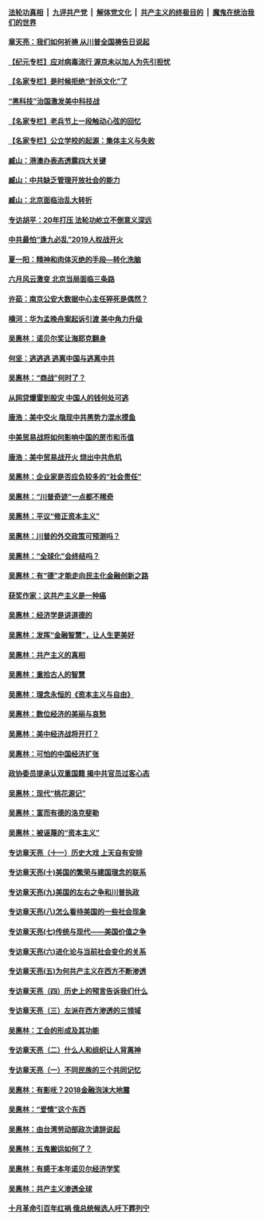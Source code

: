 ####  [法轮功真相](../../../../basic/blob/master/README.md?t=07031831) &nbsp;|&nbsp; [九评共产党](../../../../9ping.md/blob/master/README.md?t=07031831) &nbsp;|&nbsp; [解体党文化](../../../../jtdwh.md/blob/master/README.md?t=07031831)  &nbsp;|&nbsp; [共产主义的终极目的](../../../../gczydzjmd.md/blob/master/README.md?t=07031831) &nbsp;|&nbsp; [魔鬼在统治我们的世界](../../../../mgztzwmdsj.md/blob/master/README.md?t=07031831) 

#### [章天亮：我们如何祈祷 从川普全国祷告日说起](../pages/nsc423/n11944627.md?t=07031831) 

#### [【纪元专栏】应对病毒流行 渥京未以加人为先引担忧](../pages/nsc423/n11875714.md?t=07031831) 

#### [【名家专栏】是时候拒绝“封杀文化”了](../pages/nsc423/n11814093.md?t=07031831) 

#### [“黑科技”治国激发美中科技战](../pages/nsc423/n11638056.md?t=07031831) 

#### [【名家专栏】老兵节上一段触动心弦的回忆](../pages/nsc423/n11646016.md?t=07031831) 

#### [【名家专栏】公立学校的起源：集体主义与失败](../pages/nsc423/n11601833.md?t=07031831) 

#### [臧山：港澳办表态透露四大关键](../pages/nsc423/n11421628.md?t=07031831) 

#### [臧山：中共缺乏管理开放社会的能力](../pages/nsc423/n11407457.md?t=07031831) 

#### [臧山：北京面临治乱大转折](../pages/nsc423/n11406895.md?t=07031831) 

#### [专访胡平：20年打压 法轮功屹立不倒意义深远](../pages/nsc423/n11398800.md?t=07031831) 

#### [中共最怕“逢九必乱”2019人权战开火](../pages/nsc423/n11385248.md?t=07031831) 

#### [夏一阳：精神和肉体灭绝的手段—转化洗脑](../pages/nsc423/n11368250.md?t=07031831) 

#### [六月风云激变 北京当局面临三条路](../pages/nsc423/n11313668.md?t=07031831) 

#### [许茹：南京公安大数据中心主任猝死是偶然？](../pages/nsc423/n11064744.md?t=07031831) 

#### [横河：华为孟晚舟案起诉引渡 美中角力升级](../pages/nsc423/n11027230.md?t=07031831) 

#### [吴惠林：诺贝尔奖让海耶克翻身](../pages/nsc423/n10890049.md?t=07031831) 

#### [何坚：逃逃逃 逃离中国与逃离中共](../pages/nsc423/n10592891.md?t=07031831) 

#### [吴惠林：“商战”何时了？](../pages/nsc423/n10573558.md?t=07031831) 

#### [从网贷爆雷到股灾 中国人的钱何处可逃](../pages/nsc423/n10572800.md?t=07031831) 

#### [唐浩：美中交火 隐现中共黑势力混水摸鱼](../pages/nsc423/n10544040.md?t=07031831) 

#### [中美贸易战将如何影响中国的房市和币值](../pages/nsc423/n10543697.md?t=07031831) 

#### [唐浩：美中贸易战开火 烧出中共危机](../pages/nsc423/n10540126.md?t=07031831) 

#### [吴惠林：企业家是否应负较多的“社会责任”](../pages/nsc423/n10535022.md?t=07031831) 

#### [吴惠林：“川普奇迹”一点都不稀奇](../pages/nsc423/n10512808.md?t=07031831) 

#### [吴惠林：平议“修正资本主义”](../pages/nsc423/n10495724.md?t=07031831) 

#### [吴惠林：川普的外交政策可预测吗？](../pages/nsc423/n10462387.md?t=07031831) 

#### [吴惠林：“全球化”会终结吗？](../pages/nsc423/n10452838.md?t=07031831) 

#### [吴惠林：有“德”才能走向民主化金融创新之路](../pages/nsc423/n10432292.md?t=07031831) 

#### [获奖作家：这共产主义是一种癌](../pages/nsc423/n10431541.md?t=07031831) 

#### [吴惠林：经济学是讲道德的](../pages/nsc423/n10398014.md?t=07031831) 

#### [吴惠林：发挥“金融智慧”，让人生更美好](../pages/nsc423/n10375019.md?t=07031831) 

#### [吴惠林：共产主义的真相](../pages/nsc423/n10351394.md?t=07031831) 

#### [吴惠林：重拾古人的智慧](../pages/nsc423/n10337691.md?t=07031831) 

#### [吴惠林：理念永恒的《资本主义与自由》](../pages/nsc423/n10316274.md?t=07031831) 

#### [吴惠林：数位经济的美丽与哀愁](../pages/nsc423/n10292946.md?t=07031831) 

#### [吴惠林：美中经济战将开打？](../pages/nsc423/n10258825.md?t=07031831) 

#### [吴惠林：可怕的中国经济扩张](../pages/nsc423/n10219147.md?t=07031831) 

#### [政协委员提承认双重国籍 揭中共官员过客心态](../pages/nsc423/n10208809.md?t=07031831) 

#### [吴惠林：现代“桃花源记”](../pages/nsc423/n10185234.md?t=07031831) 

#### [吴惠林：富而有德的洛克斐勒](../pages/nsc423/n10142264.md?t=07031831) 

#### [吴惠林：被诬蔑的“资本主义”](../pages/nsc423/n10124816.md?t=07031831) 

#### [专访章天亮（十一）历史大戏 上天自有安排](../pages/nsc423/n10094905.md?t=07031831) 

#### [专访章天亮(十)美国的繁荣与建国理念的联系](../pages/nsc423/n10094899.md?t=07031831) 

#### [专访章天亮(九)美国的左右之争和川普执政](../pages/nsc423/n10094889.md?t=07031831) 

#### [专访章天亮(八)怎么看待美国的一些社会现象](../pages/nsc423/n10094857.md?t=07031831) 

#### [专访章天亮(七)传统与现代——美国价值之争](../pages/nsc423/n10093140.md?t=07031831) 

#### [专访章天亮(六)进化论与当前社会变化的关系](../pages/nsc423/n10092036.md?t=07031831) 

#### [专访章天亮(五)为何共产主义在西方不断渗透](../pages/nsc423/n10083620.md?t=07031831) 

#### [专访章天亮（四）历史上的预言告诉我们什么](../pages/nsc423/n10083606.md?t=07031831) 

#### [专访章天亮（三）左派在西方渗透的三领域](../pages/nsc423/n10081115.md?t=07031831) 

#### [吴惠林：工会的形成及其功能](../pages/nsc423/n10080633.md?t=07031831) 

#### [专访章天亮（二）什么人和组织让人背离神](../pages/nsc423/n10076637.md?t=07031831) 

#### [专访章天亮（一）不同民族的三个共同记忆](../pages/nsc423/n10074188.md?t=07031831) 

#### [吴惠林：有影呒？2018金融泡沫大地震](../pages/nsc423/n10040534.md?t=07031831) 

#### [吴惠林：“爱情”这个东西](../pages/nsc423/n10019423.md?t=07031831) 

#### [吴惠林：由台湾劳动部政次请辞说起](../pages/nsc423/n9979679.md?t=07031831) 

#### [吴惠林：五鬼搬运如何了？](../pages/nsc423/n9925338.md?t=07031831) 

#### [吴惠林：有感于本年诺贝尔经济学奖](../pages/nsc423/n9871883.md?t=07031831) 

#### [吴惠林：共产主义渗透全球](../pages/nsc423/n9812748.md?t=07031831) 

#### [十月革命引百年红祸 俄总统候选人吁下葬列宁](../pages/nsc423/n9810182.md?t=07031831) 

